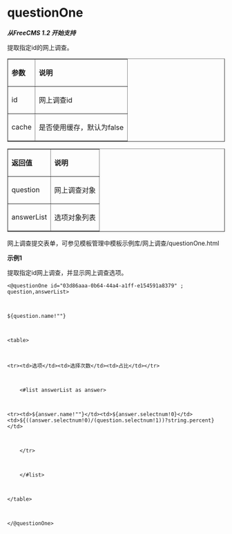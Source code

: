 # questionOne #

<p><strong><em>从<span>FreeCMS 1.2<span> </span></span>开始支持</em></strong></p>
<p>提取指定<span>id</span>的网上调查。</p>
<table cellpadding='0' cellspacing='0' border='1'>
<blockquote><tbody>
<blockquote><tr>
<blockquote><td>
<p><strong><span>参数</span></strong></p>
</td>
<td>
<p><strong><span>说明</span></strong></p>
</td>
</blockquote></tr>
<tr>
<blockquote><td>
<p><span>id</span></p>
</td>
<td>
<p><span>网上调查<span>id</span></span></p>
</td>
</blockquote></tr>
<tr>
<blockquote><td>
<p><span>cache</span></p>
</td>
<td>
<p><span>是否使用缓存，默认为<span>false</span></span></p>
</td>
</blockquote></tr>
</blockquote></tbody>
</table>
<p> </p>
<p> </p>
<table cellpadding='0' cellspacing='0' border='1'>
<tbody>
<blockquote><tr>
<blockquote><td>
<p><strong><span>返回值</span></strong></p>
</td>
<td>
<p><strong><span>说明</span></strong></p>
</td>
</blockquote></tr>
<tr>
<blockquote><td>
<p><span>question</span></p>
</td>
<td>
<p><span>网上调查对象</span></p>
</td>
</blockquote></tr>
<tr>
<blockquote><td>
<p><span>answerList</span></p>
</td>
<td>
<p><span>选项对象列表</span></p>
</td>
</blockquote></tr>
</blockquote></tbody>
</table>
<p> </p>
<p>网上调查提交表单，可参见模板管理中模板示例库<span>/</span>网上调查<span>/questionOne.html</span></p>
<p> </p>
<p><strong>示例<span>1</span></strong></p>
<p>提取指定<span>id</span>网上调查，并显示网上调查选项。</p>
<p>
<pre><code>&lt;@questionOne id="03d86aaa-0b64-44a4-a1ff-e154591a8379" ; question,answerList&gt;<br>
<br>
${question.name!""}<br>
<br>
&lt;table&gt;<br>
<br>
&lt;tr&gt;&lt;td&gt;选项&lt;/td&gt;&lt;td&gt;选择次数&lt;/td&gt;&lt;td&gt;占比&lt;/td&gt;&lt;/tr&gt;<br>
<br>
    &lt;#list answerList as answer&gt;<br>
<br>
&lt;tr&gt;&lt;td&gt;${answer.name!""}&lt;/td&gt;&lt;td&gt;${answer.selectnum!0}&lt;/td&gt;&lt;td&gt;${((answer.selectnum!0)/(question.selectnum!1))?string.percent}&lt;/td&gt;<br>
<br>
    &lt;/tr&gt;<br>
<br>
    &lt;/#list&gt;<br>
<br>
&lt;/table&gt;<br>
<br>
&lt;/@questionOne&gt; <br>
<br>
</code></pre>
</p>